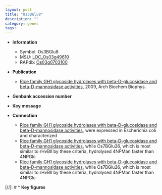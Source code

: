 ```yaml
---
layout: post
title: "Os3BGlu8"
description: ""
category: genes
tags: 
---
```


* **Information**  
    + Symbol: Os3BGlu8  
    + MSU: [LOC_Os03g49610](http://rice.plantbiology.msu.edu/cgi-bin/ORF_infopage.cgi?orf=LOC_Os03g49610)  
    + RAPdb: [Os03g0703100](http://rapdb.dna.affrc.go.jp/viewer/gbrowse_details/irgsp1?name=Os03g0703100)  

* **Publication**  
    + [Rice family GH1 glycoside hydrolases with beta-D-glucosidase and beta-D-mannosidase activities](http://www.ncbi.nlm.nih.gov/pubmed?term=Rice+family+GH1+glycoside+hydrolases+with+beta-D-glucosidase+and+beta-D-mannosidase+activities%5BTitle%5D), 2009, Arch Biochem Biophys.

* **Genbank accession number**  

* **Key message**  

* **Connection**  
    + [Rice family GH1 glycoside hydrolases with beta-D-glucosidase and beta-D-mannosidase activities](rHvBII), were expressed in Escherichia coli and characterized
    + [Rice family GH1 glycoside hydrolases with beta-D-glucosidase and beta-D-mannosidase activities](4NPMan), while Os7BGlu26, which is most similar to rHvBII by these criteria, hydrolysed 4NPMan faster than 4NPGlc
    + [Rice family GH1 glycoside hydrolases with beta-D-glucosidase and beta-D-mannosidase activities](4NPMan), while Os7BGlu26, which is most similar to rHvBII by these criteria, hydrolysed 4NPMan faster than 4NPGlc

[//]: # * **Key figures**  


